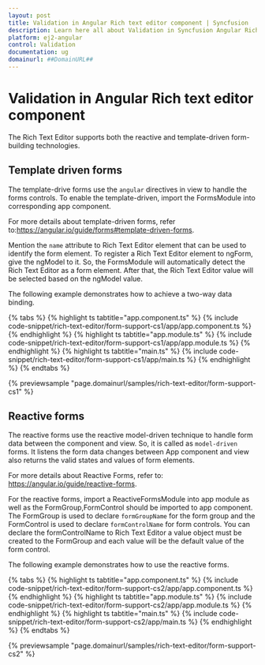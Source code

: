 ```yaml
---
layout: post
title: Validation in Angular Rich text editor component | Syncfusion
description: Learn here all about Validation in Syncfusion Angular Rich text editor component of Syncfusion Essential JS 2 and more.
platform: ej2-angular
control: Validation 
documentation: ug
domainurl: ##DomainURL##
---
```


# Validation in Angular Rich text editor component

The Rich Text Editor supports both the reactive and template-driven form-building technologies.

## Template driven forms

The template-drive forms use the `angular` directives in view to handle the forms controls. To enable the template-driven, import the FormsModule into corresponding app component.

For more details about template-driven
forms, refer to:<https://angular.io/guide/forms#template-driven-forms>.

Mention the `name` attribute to Rich Text Editor element that can be used to identify the form element. To register a Rich Text Editor element to ngForm, give the ngModel to it. So, the FormsModule will automatically detect the Rich Text Editor as a form element. After that, the Rich Text Editor value will be selected based on the ngModel value.

The following example demonstrates how to achieve a two-way data binding.

{% tabs %}
{% highlight ts tabtitle="app.component.ts" %}
{% include code-snippet/rich-text-editor/form-support-cs1/app/app.component.ts %}
{% endhighlight %}
{% highlight ts tabtitle="app.module.ts" %}
{% include code-snippet/rich-text-editor/form-support-cs1/app/app.module.ts %}
{% endhighlight %}
{% highlight ts tabtitle="main.ts" %}
{% include code-snippet/rich-text-editor/form-support-cs1/app/main.ts %}
{% endhighlight %}
{% endtabs %}
  
{% previewsample "page.domainurl/samples/rich-text-editor/form-support-cs1" %}

## Reactive forms

The reactive forms use the reactive model-driven technique to handle form data between the component and view. So, it is called as `model-driven` forms. It listens the form data changes between App component and view also returns the valid states and values of form elements.

For more details about Reactive Forms, refer to: <https://angular.io/guide/reactive-forms>.

For the reactive forms, import a ReactiveFormsModule into app module as well as the FormGroup,FormControl should be imported to app component. The FormGroup is used to declare `formGroupName` for the form group and the FormControl is used to declare `formControlName` for form controls. You can declare the formControlName to Rich Text Editor a value object must be created to the FormGroup and each value will be the default value of the form control.

The following example demonstrates how to use the reactive forms.

{% tabs %}
{% highlight ts tabtitle="app.component.ts" %}
{% include code-snippet/rich-text-editor/form-support-cs2/app/app.component.ts %}
{% endhighlight %}
{% highlight ts tabtitle="app.module.ts" %}
{% include code-snippet/rich-text-editor/form-support-cs2/app/app.module.ts %}
{% endhighlight %}
{% highlight ts tabtitle="main.ts" %}
{% include code-snippet/rich-text-editor/form-support-cs2/app/main.ts %}
{% endhighlight %}
{% endtabs %}
  
{% previewsample "page.domainurl/samples/rich-text-editor/form-support-cs2" %}